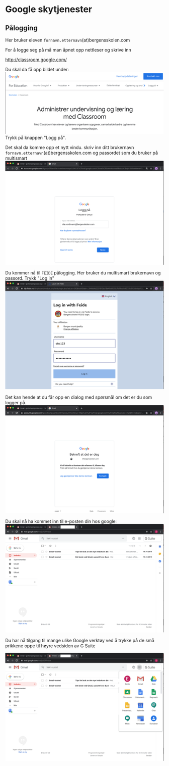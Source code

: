 # Google skytjenester

## Pålogging
Her bruker eleven `fornavn.etternavn`(at)bergensskolen.com

For å logge seg på må man åpnet opp nettleser og skrive inn

http://classroom.google.com/

Du skal da få opp bildet under:
![google mail](/media/img/step01.png)
Trykk på knappen "Logg på". 

Det skal da komme opp et nytt vindu.
skriv inn ditt brukernavn `fornavn.etternavn`(at)bergensskolen.com
og passordet som du bruker på multismart
![google mail](/media/img/step02.png)

Du kommer nå til `FEIDE` pålogging. Her bruker du multismart brukernavn og passord. Trykk "Log in"
![google mail](/media/img/step03.png)

Det kan hende at du får opp en dialog med spørsmål om det er du som logger på.
![google mail](/media/img/step04.png)

Du skal nå ha kommet inn til e-posten din hos google:
![google mail](/media/img/step05.png)

Du har nå tilgang til mange ulike Google verktøy ved å trykke på de små prikkene oppe til høyre vedsiden av G Suite

![google mail](/media/img/step06.png)